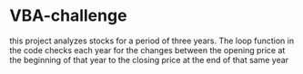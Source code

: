 # VBA-challenge
this project analyzes stocks for a period of three years.
The loop function in the code checks each year for the changes between the opening price at the beginning of that year to the closing price at the end of that same year
